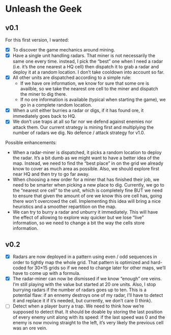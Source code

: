 # Unleash the Geek

## v0.1

For this first version, I wanted:

- [x] To discover the game mechanics around mining.
- [x] Have a single unit handling radars. That miner is not necessarily the same one every time.
  instead, I pick the “best” one when I need a radar (i.e. it’s the one nearest a HQ cell) then
  dispatch it to grab a radar and deploy it at a random location. I don’t take cooldown into account
  so far.
- [x] All other units are dispatched according to a simple rule:
  - If we have ore information, we know for sure that some ore is availble, so we take the nearest
    ore cell to the miner and dispatch the miner to dig there.
  - If no ore information is available (typical when starting the game), we go in a complete random
    location.
- [x] When a unit either burries a radar or digs, if it has found ore, it immediately goes back to HQ.
- [x] We don’t use traps at all so far nor we defend against enemies nor attack them. Our current
  strategy is mining first and multiplying the number of radars we dig. No defence / attack
  strategy for v1.0.

Possible enhancements:

- When a radar-miner is dispatched, it picks a random location to deploy the radar. It’s a bit dumb
  as we might want to have a better idea of the map. Instead, we need to find the “best place” in
  on the grid we already know to cover as much area as possible. Also, we should explore first near
  HQ and then try to go far away.
- When choosing a new order for a miner that has finished their job, we need to be smarter when
  picking a new place to dig. Currently, we go to the “nearest ore cell” to the unit, which is
  completely fine BUT we need to ensure that given the amount of ore we know this ore cell has,
  going there won’t overcrowd the cell. Implementing this idea will bring a nice heuristics and a
  smoother repartition on the map.
- We can try to burry a radar and unburry it immediately. This will have the effect of allowing to
  explore way quicker but we lose “live” information, so we need to change a bit the way the cells
  store information.

## v0.2

- [x] Radars are now deployed in a pattern using even / odd sequences in order to tightly map the whole
  grid. That pattern is optimized and hard-coded for 30×15 grids so if we need to change later for
  other maps, we’ll have to come up with a formula.
- [x] The radar-miner can now be dismissed if we know “enough” ore veins. I’m still playing with the
  value but started at 20 ore units. Also, I stop burrying radars if the number of radars goes up to
  ten. This is a potential flaw: if an ennemy destroys one of my radar, I’ll have to detect it and
  replace it if it’s needed, but currently, we don’t care (I think).
- [ ] Detect when a player burry a trap. We need to think how we’re supposed to detect that. It
  should be doable by storing the last position of every enemy unit along with its speed: if the
  last speed was 0 and the enemy is now moving straight to the left, it’s very likely the previous
  cell was an ore vein.

